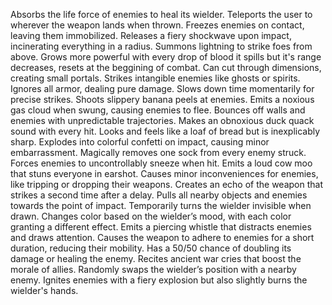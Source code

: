 Absorbs the life force of enemies to heal its wielder.
Teleports the user to wherever the weapon lands when thrown.
Freezes enemies on contact, leaving them immobilized.
Releases a fiery shockwave upon impact, incinerating everything in a radius.
Summons lightning to strike foes from above.
Grows more powerful with every drop of blood it spills but it's range decreases, resets at the beggining of combat.
Can cut through dimensions, creating small portals.
Strikes intangible enemies like ghosts or spirits.
Ignores all armor, dealing pure damage.
Slows down time momentarily for precise strikes.
Shoots slippery banana peels at enemies.
Emits a noxious gas cloud when swung, causing enemies to flee.
Bounces off walls and enemies with unpredictable trajectories.
Makes an obnoxious duck quack sound with every hit.
Looks and feels like a loaf of bread but is inexplicably sharp.
Explodes into colorful confetti on impact, causing minor embarrassment.
Magically removes one sock from every enemy struck.
Forces enemies to uncontrollably sneeze when hit.
Emits a loud cow moo that stuns everyone in earshot.
Causes minor inconveniences for enemies, like tripping or dropping their weapons.
Creates an echo of the weapon that strikes a second time after a delay.
Pulls all nearby objects and enemies towards the point of impact.
Temporarily turns the wielder invisible when drawn.
Changes color based on the wielder’s mood, with each color granting a different effect.
Emits a piercing whistle that distracts enemies and draws attention.
Causes the weapon to adhere to enemies for a short duration, reducing their mobility.
Has a 50/50 chance of doubling its damage or healing the enemy.
Recites ancient war cries that boost the morale of allies.
Randomly swaps the wielder’s position with a nearby enemy.
Ignites enemies with a fiery explosion but also slightly burns the wielder's hands.